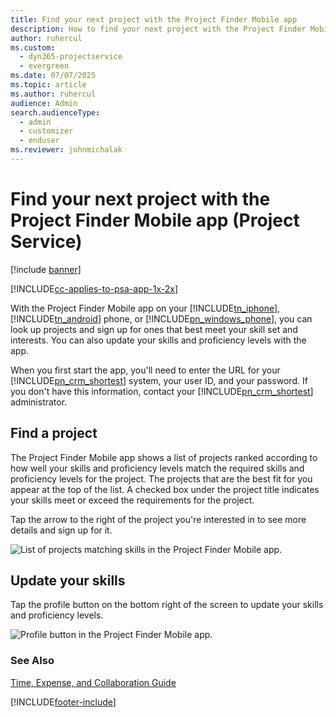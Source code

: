 ```yaml
---
title: Find your next project with the Project Finder Mobile app
description: How to find your next project with the Project Finder Mobile app for Project Service
author: ruhercul
ms.custom: 
  - dyn365-projectservice
  - evergreen
ms.date: 07/07/2025
ms.topic: article
ms.author: ruhercul
audience: Admin
search.audienceType: 
  - admin
  - customizer
  - enduser
ms.reviewer: johnmichalak
---
```

# Find your next project with the Project Finder Mobile app (Project Service)

[!include [banner](../includes/psa-now-project-operations.md)]

[!INCLUDE[cc-applies-to-psa-app-1x-2x](../includes/cc-applies-to-psa-app-1x-2x.md)]

With the Project Finder Mobile app on your [!INCLUDE[tn_iphone](../includes/tn-iphone.md)], [!INCLUDE[tn_android](../includes/tn-android.md)] phone, or [!INCLUDE[pn_windows_phone](../includes/pn-windows-phone.md)], you can look up projects and sign up for ones that best meet your skill set and interests. You can also update your skills and proficiency levels with the app.  
  
 When you first start the app, you'll need to enter the URL for your [!INCLUDE[pn_crm_shortest](../includes/pn-crm-shortest.md)] system, your user ID, and your password. If you don't have this information,  contact your [!INCLUDE[pn_crm_shortest](../includes/pn-crm-shortest.md)] administrator.  
  
## Find a project  
 The Project Finder Mobile app shows a list of projects ranked according to how well your skills and proficiency levels match the required skills and proficiency levels for the project. The projects that are the best fit for you appear at the top of the list. A checked box under the project title indicates your skills meet or exceed the requirements for the project.  
  
 Tap the arrow to the right of the project you're interested in to see more details and sign up for it.  
  
 ![List of projects matching skills in the Project Finder Mobile app.](../psa/media/project-service-project-finder-list.png "List of projects matching skills in the Project Finder Mobile app")  
  
## Update your skills  
 Tap the profile button on the bottom right of the screen to update your skills and proficiency levels.  
  
 ![Profile button in the Project Finder Mobile app.](../psa/media/project-service-project-finder-profile.png "Profile button in the Project Finder Mobile app")  
  
### See Also  
 [Time, Expense, and Collaboration Guide](../psa/time-expense-collaboration-guide.md)


[!INCLUDE[footer-include](../includes/footer-banner.md)]
